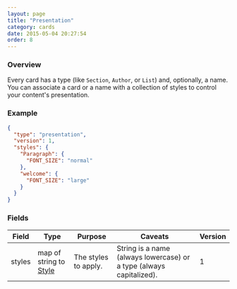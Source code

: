 ```yaml
---
layout: page
title: "Presentation"
category: cards
date: 2015-05-04 20:27:54
order: 8
---
```


### Overview

Every card has a type (like `Section`, `Author`, or `List`) and, optionally, a name. You can associate a card or a name with a collection of styles to control your content's presentation.

### Example

````json
{
  "type": "presentation",
  "version": 1,
  "styles": {
    "Paragraph": {
      "FONT_SIZE": "normal"
    },
    "welcome": {
      "FONT_SIZE": "large"
    }
  }
}
````

### Fields

| Field | Type | Purpose | Caveats | Version |
| ----- | ---- | ------- | ------- | ------- |
| styles | map of string to [Style](#) | The styles to apply. | String is a name (always lowercase) or a type (always capitalized). | 1 |
